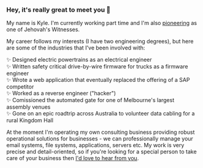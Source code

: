 ### Hey, it's really great to meet you 👋

My name is Kyle. I'm currently working part time and I'm also [pioneering](https://www.jw.org/en/library/books/jehovahs-will/jw-pioneer/) as one of Jehovah's Witnesses.

My career follows my interests (I have two engineering degrees), but here are some of the industries that I've been involved with:

✨ Designed electric powertrains as an electrical engineer  
✨ Written safety critical drive-by-wire firmware for trucks as a firmware engineer  
✨ Wrote a web application that eventually replaced the offering of a SAP competitor  
✨ Worked as a reverse engineer ("hacker")  
✨ Comissioned the automated gate for one of Melbourne's largest assembly venues  
✨ Gone on an epic roadtrip across Australia to volunteer data cabling for a rural Kingdom Hall

At the moment I'm operating my own consulting business providing robust operational solutions for businesses - we can professionally manage your email systems, file systems, applications, servers etc. My work is very precise and detail-oriented, so if you're looking for a special person to take care of your business then [I'd love to hear from you](mailto:kyle.vanberendonck@cuedo.com.au).
